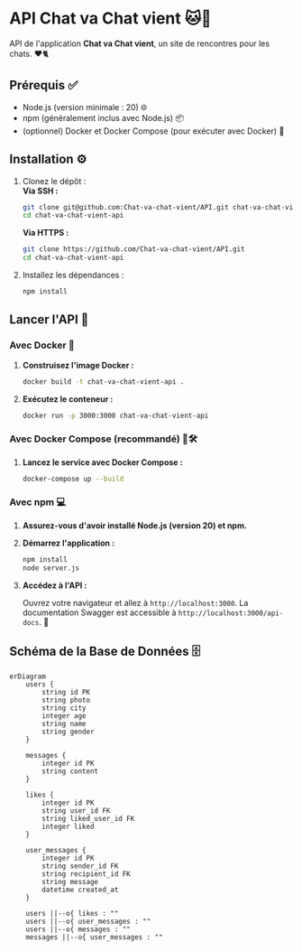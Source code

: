 # API Chat va Chat vient 🐱💬

API de l'application **Chat va Chat vient**, un site de rencontres pour les chats. ❤️🐈

## Prérequis ✅

- Node.js (version minimale : 20) 🌐
- npm (généralement inclus avec Node.js) 📦
- (optionnel) Docker et Docker Compose (pour exécuter avec Docker) 🐳

## Installation ⚙️

1. Clonez le dépôt :  
   **Via SSH :**

   ```bash
   git clone git@github.com:Chat-va-chat-vient/API.git chat-va-chat-vient-api
   cd chat-va-chat-vient-api
   ```

   **Via HTTPS :**

   ```bash
   git clone https://github.com/Chat-va-chat-vient/API.git
   cd chat-va-chat-vient-api
   ```

2. Installez les dépendances :

   ```bash
   npm install
   ```

## Lancer l'API 🚀

### Avec Docker 🐋

1. **Construisez l'image Docker :**

   ```bash
   docker build -t chat-va-chat-vient-api .
   ```

2. **Exécutez le conteneur :**

   ```bash
   docker run -p 3000:3000 chat-va-chat-vient-api
   ```

### Avec Docker Compose (recommandé) 🐋🛠️

1. **Lancez le service avec Docker Compose :**

   ```bash
   docker-compose up --build
   ```

### Avec npm 💻

1. **Assurez-vous d'avoir installé Node.js (version 20) et npm.**

2. **Démarrez l'application :**

   ```bash
   npm install
   node server.js
   ```

3. **Accédez à l'API :**

   Ouvrez votre navigateur et allez à `http://localhost:3000`. La documentation Swagger est accessible à `http://localhost:3000/api-docs`. 📖

## Schéma de la Base de Données 🗄️

```mermaid
erDiagram
    users {
        string id PK
        string photo
        string city
        integer age
        string name
        string gender
    }

    messages {
        integer id PK
        string content
    }

    likes {
        integer id PK
        string user_id FK
        string liked_user_id FK
        integer liked
    }

    user_messages {
        integer id PK
        string sender_id FK
        string recipient_id FK
        string message
        datetime created_at
    }

    users ||--o{ likes : ""
    users ||--o{ user_messages : ""
    users ||--o{ messages : ""
    messages ||--o{ user_messages : ""
```

